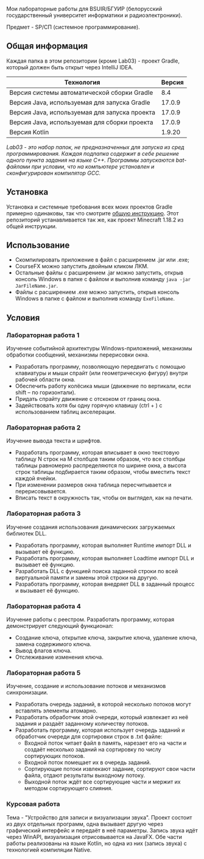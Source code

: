 Мои лабораторные работы для BSUIR/БГУИР (белорусский государственный университет информатики и радиоэлектроники).

Предмет - SP/СП (системное программирование).

## Общая информация

Каждая папка в этом репозитории (кроме Lab03) - проект Gradle, который должен быть открыт через IntelliJ IDEA.

| Технология                                    | Версия    |
|-----------------------------------------------|-----------|
| Версия системы автоматической сборки Gradle   | 8.4       |
| Версия Java, используемая для запуска Gradle  | 17.0.9    |
| Версия Java, используемая для запуска проекта | 17.0.9    |
| Версия Java, используемая для сборки проекта  | 17.0.9    |
| Версия Kotlin                                 | 1.9.20    |

*Lab03 - это набор папок, не предназначенных для запуска из сред программирования. Каждая подпапка содержит в себе решение одного пункта задания на языке С++. Программы запускаются bat-файлами при условии, что на компьютере установлен и сконфигурирован компилятор GCC.*

## Установка

Установка и системные требования всех моих проектов Gradle примерно одинаковы, так что смотрите [общую инструкцию](https://github.com/Hummel009/The-Rings-of-Power#readme). Этот репозиторий устанавливается так же, как проект Minecraft 1.18.2 из общей инструкции.

## Использование

* Скомпилировать приложение в файл с расширением .jar или .exe;
* CourseFX можно запустить двойным кликом ЛКМ.
* Остальные файлы с расширением .jar можно запустить, открыв консоль Windows в папке с файлом и выполнив команду `java -jar JarFileName.jar`. 
* Файлы с расширением .exe можно запустить, открыв консоль Windows в папке с файлом и выполнив команду `ExeFileName`. 

## Условия

### Лабораторная работа 1

Изучение событийной архитектуры Windows-приложений, механизмы обработки сообщений, механизмы перерисовки окна.

* Разработать программу, позволяющую передвигать с помощью клавиатуры и мыши спрайт (или геометрическую фигуру) внутри рабочей области окна.
* Обеспечить работу колёсика мыши (движение по вертикали, если shift – по горизонтали).
* Придать спрайту движение с отскоком от границ окна.
* Задействовать хотя бы одну горячую клавишу (ctrl + <smth>) с использованием таблиц акселерации.

### Лабораторная работа 2

Изучение вывода текста и шрифтов.

* Разработать программу, которая вписывает в окно текстовую таблицу N строк на M столбцов таким образом, что все столбцы таблицы равномерно распределяются по ширине окна, а высота строк таблицы подбирается таким образом, чтобы вместить текст каждой ячейки.
* При изменении размеров окна таблица пересчитывается и перерисовывается.
* Вписать текст в окружность так, чтобы он выглядел, как на печати.

### Лабораторная работа 3

Изучение создания использования динамических загружаемых библиотек DLL.

* Разработать программу, которая выполняет Runtime импорт DLL и вызывает её функцию.
* Разработать программу, которая выполняет Loadtime импорт DLL и вызывает её функцию.
* Разработать DLL с функцией поиска заданной строки по всей виртуальной памяти и замены этой строки на другую.
* Разработать программу, которая внедряет DLL в заданный процесс и вызывает её функцию.

### Лабораторная работа 4

Изучение работы с реестром. Разработать программу, которая демонстрирует следующий функционал:

* Создание ключа, открытие ключа, закрытие ключа, удаление ключа, замена содержимого ключа.
* Вывод флагов ключа.
* Отслеживание изменения ключа.

### Лабораторная работа 5

Изучение, создание и использование потоков и механизмов синхронизации.

* Разработать очередь заданий, в которой несколько потоков могут вставлять элементы атомарно.
* Разработать обработчик этой очереди, который извлекает из неё задания и раздаёт заданному количеству потоков.
* Разработать программу, которая использует очередь заданий и обработчик очереди для сортировки строк в .txt файле:
  * Входной поток читает файл в память, нарезает его на части и создаёт несколько заданий на сортировку по числу сортирующих потоков.
  * Входной поток помещает их в очередь заданий.
  * Сортирующие потоки извлекают задание, сортируют свои части файла, отдают результаты выходному потоку.
  * Выходной поток ждёт все сортирующие части и мержит их методом сортирующего слияния.

### Курсовая работа

Тема - "Устройство для записи и визуализации звука". Проект состоит из двух отдельных программ, одна вызывает другую через графический интерфейс и передаёт в неё параметры. Запись звука идёт через WinAPI, визуализация отрисовывается на JavaFX. Обе части работы реализованы на языке Kotlin, но одна из них (запись звука) с технологией компиляции Native.
